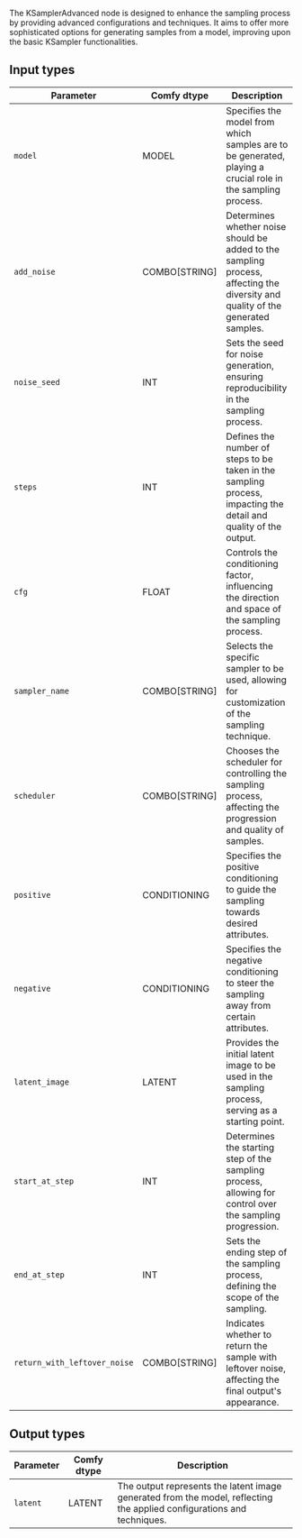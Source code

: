 
The KSamplerAdvanced node is designed to enhance the sampling process by providing advanced configurations and techniques. It aims to offer more sophisticated options for generating samples from a model, improving upon the basic KSampler functionalities.
## Input types

| Parameter             | Comfy dtype | Description                                                                                                                                                                                                                                                                                                                                                     |
|----------------------|-------------|---------------------------------------------------------------------------------------------------------------------------------------------------------------------------------------------------------------------------------------------------------------------------------------------------------------------------------------------------------------------|
| `model`              | MODEL       | Specifies the model from which samples are to be generated, playing a crucial role in the sampling process.                                                                                                                                                                                                                      |
| `add_noise`          | COMBO[STRING] | Determines whether noise should be added to the sampling process, affecting the diversity and quality of the generated samples.                                                                                                                                                                                                             |
| `noise_seed`         | INT         | Sets the seed for noise generation, ensuring reproducibility in the sampling process.                                                                                                                                                                                                                                     |
| `steps`              | INT         | Defines the number of steps to be taken in the sampling process, impacting the detail and quality of the output.                                                                                                                                                                                                                   |
| `cfg`                | FLOAT       | Controls the conditioning factor, influencing the direction and space of the sampling process.                                                                                                                                                                                                                                  |
| `sampler_name`       | COMBO[STRING] | Selects the specific sampler to be used, allowing for customization of the sampling technique.                                                                                                                                                                                                                                  |
| `scheduler`          | COMBO[STRING] | Chooses the scheduler for controlling the sampling process, affecting the progression and quality of samples.                                                                                                                                                                                                                   |
| `positive`           | CONDITIONING | Specifies the positive conditioning to guide the sampling towards desired attributes.                                                                                                                                                                                                                                     |
| `negative`           | CONDITIONING | Specifies the negative conditioning to steer the sampling away from certain attributes.                                                                                                                                                                                                                                     |
| `latent_image`       | LATENT      | Provides the initial latent image to be used in the sampling process, serving as a starting point.                                                                                                                                                                                                                               |
| `start_at_step`      | INT         | Determines the starting step of the sampling process, allowing for control over the sampling progression.                                                                                                                                                                                                                               |
| `end_at_step`        | INT         | Sets the ending step of the sampling process, defining the scope of the sampling.                                                                                                                                                                                                                                         |
| `return_with_leftover_noise` | COMBO[STRING] | Indicates whether to return the sample with leftover noise, affecting the final output's appearance.                                                                                                                                                                                                                               |

## Output types

| Parameter   | Comfy dtype | Description                                                                                                               |
|-------------|-------------|------------------------------------------------------------------------------------------------------------------------------|
| `latent`    | LATENT      | The output represents the latent image generated from the model, reflecting the applied configurations and techniques. |